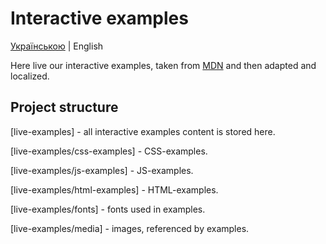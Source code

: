 # Interactive examples

[Українською](./README.md) | English

Here live our interactive examples, taken from [MDN](https://github.com/mdn/interactive-examples) and then adapted and localized.

## Project structure

[live-examples] - all interactive examples content is stored here.

[live-examples/css-examples] - CSS-examples.

[live-examples/js-examples] - JS-examples.

[live-examples/html-examples] - HTML-examples.

[live-examples/fonts] - fonts used in examples.

[live-examples/media] - images, referenced by examples.
